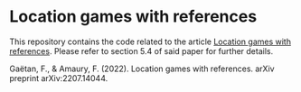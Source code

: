 # Location games with references

This repository contains the code related to the article [Location games with references](https://arxiv.org/pdf/2207.14044.pdf). Please refer to section 5.4 of said paper for further details.  

Gaëtan, F., & Amaury, F. (2022). Location games with references. arXiv preprint arXiv:2207.14044.
